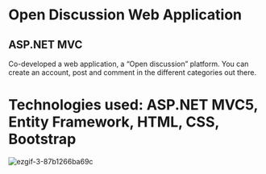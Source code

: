 # Open Discussion Web Application
## ASP.NET MVC 

Co-developed a web application, a “Open discussion” platform. You can create an account, post and comment in the different categories out there. 

# Technologies used: ASP.NET MVC5, Entity Framework, HTML, CSS, Bootstrap

![ezgif-3-87b1266ba69c](https://user-images.githubusercontent.com/56735903/110000157-a887e780-7d1b-11eb-9ac7-b0fb15b012fa.gif)
